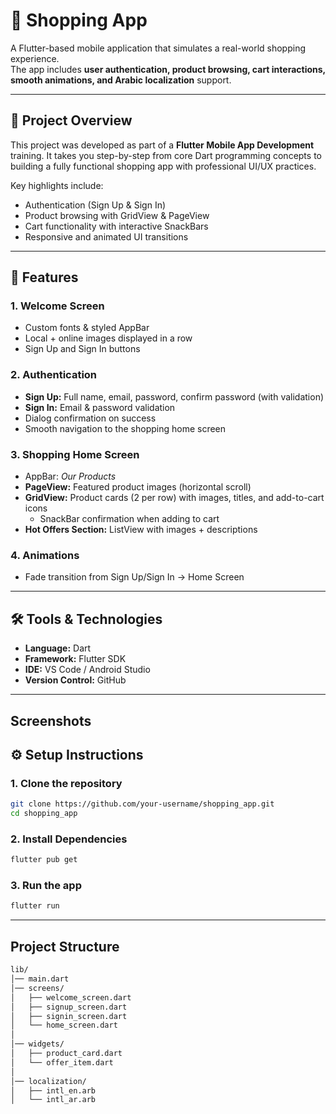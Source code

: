 # 🛒 Shopping App

A Flutter-based mobile application that simulates a real-world shopping experience.  
The app includes **user authentication, product browsing, cart interactions, smooth animations, and Arabic localization** support.

---

## 📖 Project Overview
This project was developed as part of a **Flutter Mobile App Development** training. It takes you step-by-step from core Dart programming concepts to building a fully functional shopping app with professional UI/UX practices.

Key highlights include:
- Authentication (Sign Up & Sign In)
- Product browsing with GridView & PageView
- Cart functionality with interactive SnackBars
- Responsive and animated UI transitions
---

## 🚀 Features

### 1. Welcome Screen
- Custom fonts & styled AppBar
- Local + online images displayed in a row
- Sign Up and Sign In buttons

### 2. Authentication
- **Sign Up:** Full name, email, password, confirm password (with validation)
- **Sign In:** Email & password validation
- Dialog confirmation on success
- Smooth navigation to the shopping home screen

### 3. Shopping Home Screen
- AppBar: *Our Products*
- **PageView:** Featured product images (horizontal scroll)
- **GridView:** Product cards (2 per row) with images, titles, and add-to-cart icons
  - SnackBar confirmation when adding to cart
- **Hot Offers Section:** ListView with images + descriptions

### 4. Animations
- Fade transition from Sign Up/Sign In → Home Screen

---

## 🛠 Tools & Technologies
- **Language:** Dart  
- **Framework:** Flutter SDK  
- **IDE:** VS Code / Android Studio  
- **Version Control:** GitHub  

---

## Screenshots



## ⚙️ Setup Instructions

### 1. Clone the repository
```bash
git clone https://github.com/your-username/shopping_app.git
cd shopping_app
```

### 2. Install Dependencies
```bash
flutter pub get
```

### 3. Run the app
```bash
flutter run
```
---

##  Project Structure
```bash
lib/
│── main.dart
│── screens/
│   ├── welcome_screen.dart
│   ├── signup_screen.dart
│   ├── signin_screen.dart
│   └── home_screen.dart
│
│── widgets/
│   ├── product_card.dart
│   └── offer_item.dart
│
│── localization/
│   ├── intl_en.arb
│   └── intl_ar.arb


